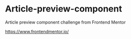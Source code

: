 # Article-preview-component
Article preview component challenge from Frontend Mentor

https://www.frontendmentor.io/
